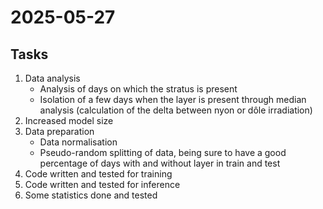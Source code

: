 # 2025-05-27

## Tasks

1. Data analysis
    - Analysis of days on which the stratus is present 
    - Isolation of a few days when the layer is present through median analysis (calculation of the delta between nyon or dôle irradiation)
2. Increased model size
3. Data preparation 
    - Data normalisation
    - Pseudo-random splitting of data, being sure to have a good percentage of days with and without layer in train and test
4. Code written and tested for training 
5. Code written and tested for inference
6. Some statistics done and tested
